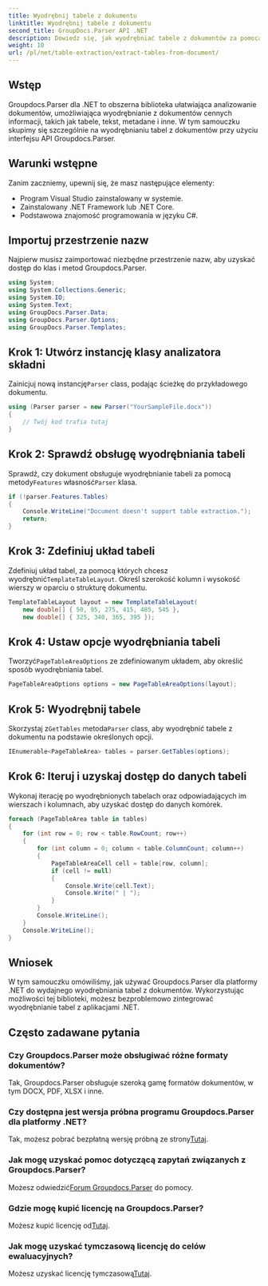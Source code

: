 ```yaml
---
title: Wyodrębnij tabele z dokumentu
linktitle: Wyodrębnij tabele z dokumentu
second_title: GroupDocs.Parser API .NET
description: Dowiedz się, jak wyodrębniać tabele z dokumentów za pomocą Groupdocs.Parser dla .NET. Postępuj zgodnie ze szczegółowym przewodnikiem na temat integracji tej funkcji.
weight: 10
url: /pl/net/table-extraction/extract-tables-from-document/
---
```

## Wstęp
Groupdocs.Parser dla .NET to obszerna biblioteka ułatwiająca analizowanie dokumentów, umożliwiająca wyodrębnianie z dokumentów cennych informacji, takich jak tabele, tekst, metadane i inne. W tym samouczku skupimy się szczególnie na wyodrębnianiu tabel z dokumentów przy użyciu interfejsu API Groupdocs.Parser.
## Warunki wstępne
Zanim zaczniemy, upewnij się, że masz następujące elementy:
- Program Visual Studio zainstalowany w systemie.
- Zainstalowany .NET Framework lub .NET Core.
- Podstawowa znajomość programowania w języku C#.

## Importuj przestrzenie nazw
Najpierw musisz zaimportować niezbędne przestrzenie nazw, aby uzyskać dostęp do klas i metod Groupdocs.Parser.
```csharp
using System;
using System.Collections.Generic;
using System.IO;
using System.Text;
using GroupDocs.Parser.Data;
using GroupDocs.Parser.Options;
using GroupDocs.Parser.Templates;
```
## Krok 1: Utwórz instancję klasy analizatora składni
 Zainicjuj nową instancję`Parser` class, podając ścieżkę do przykładowego dokumentu.
```csharp
using (Parser parser = new Parser("YourSampleFile.docx"))
{
    // Twój kod trafia tutaj
}
```
## Krok 2: Sprawdź obsługę wyodrębniania tabeli
 Sprawdź, czy dokument obsługuje wyodrębnianie tabeli za pomocą metody`Features` własność`Parser` klasa.
```csharp
if (!parser.Features.Tables)
{
    Console.WriteLine("Document doesn't support table extraction.");
    return;
}
```
## Krok 3: Zdefiniuj układ tabeli
Zdefiniuj układ tabel, za pomocą których chcesz wyodrębnić`TemplateTableLayout`. Określ szerokość kolumn i wysokość wierszy w oparciu o strukturę dokumentu.
```csharp
TemplateTableLayout layout = new TemplateTableLayout(
    new double[] { 50, 95, 275, 415, 485, 545 },
    new double[] { 325, 340, 365, 395 });
```
## Krok 4: Ustaw opcje wyodrębniania tabeli
 Tworzyć`PageTableAreaOptions` ze zdefiniowanym układem, aby określić sposób wyodrębniania tabel.
```csharp
PageTableAreaOptions options = new PageTableAreaOptions(layout);
```
## Krok 5: Wyodrębnij tabele
 Skorzystaj z`GetTables` metoda`Parser` class, aby wyodrębnić tabele z dokumentu na podstawie określonych opcji.
```csharp
IEnumerable<PageTableArea> tables = parser.GetTables(options);
```
## Krok 6: Iteruj i uzyskaj dostęp do danych tabeli
Wykonaj iterację po wyodrębnionych tabelach oraz odpowiadających im wierszach i kolumnach, aby uzyskać dostęp do danych komórek.
```csharp
foreach (PageTableArea table in tables)
{
    for (int row = 0; row < table.RowCount; row++)
    {
        for (int column = 0; column < table.ColumnCount; column++)
        {
            PageTableAreaCell cell = table[row, column];
            if (cell != null)
            {
                Console.Write(cell.Text);
                Console.Write(" | ");
            }
        }
        Console.WriteLine();
    }
    Console.WriteLine();
}
```
## Wniosek
W tym samouczku omówiliśmy, jak używać Groupdocs.Parser dla platformy .NET do wydajnego wyodrębniania tabel z dokumentów. Wykorzystując możliwości tej biblioteki, możesz bezproblemowo zintegrować wyodrębnianie tabel z aplikacjami .NET.

## Często zadawane pytania
### Czy Groupdocs.Parser może obsługiwać różne formaty dokumentów?
Tak, Groupdocs.Parser obsługuje szeroką gamę formatów dokumentów, w tym DOCX, PDF, XLSX i inne.
### Czy dostępna jest wersja próbna programu Groupdocs.Parser dla platformy .NET?
 Tak, możesz pobrać bezpłatną wersję próbną ze strony[Tutaj](https://releases.groupdocs.com/).
### Jak mogę uzyskać pomoc dotyczącą zapytań związanych z Groupdocs.Parser?
 Możesz odwiedzić[Forum Groupdocs.Parser](https://forum.groupdocs.com/c/parser/17) do pomocy.
### Gdzie mogę kupić licencję na Groupdocs.Parser?
 Możesz kupić licencję od[Tutaj](https://purchase.groupdocs.com/buy).
### Jak mogę uzyskać tymczasową licencję do celów ewaluacyjnych?
 Możesz uzyskać licencję tymczasową[Tutaj](https://purchase.groupdocs.com/temporary-license/).